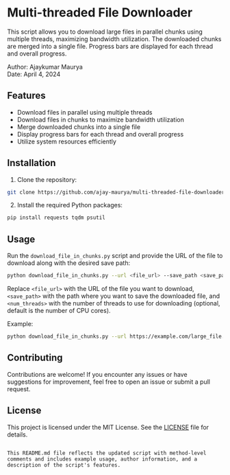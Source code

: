 # Multi-threaded File Downloader

This script allows you to download large files in parallel chunks using multiple threads, maximizing bandwidth utilization. 
The downloaded chunks are merged into a single file. Progress bars are displayed for each thread and overall progress.

Author: Ajaykumar Maurya  
Date: April 4, 2024  

## Features

- Download files in parallel using multiple threads
- Download files in chunks to maximize bandwidth utilization
- Merge downloaded chunks into a single file
- Display progress bars for each thread and overall progress
- Utilize system resources efficiently

## Installation

1. Clone the repository:

```bash
git clone https://github.com/ajay-maurya/multi-threaded-file-downloader.git
```

2. Install the required Python packages:

```bash
pip install requests tqdm psutil
```

## Usage

Run the `download_file_in_chunks.py` script and provide the URL of the file to download along with the desired save path:

```bash
python download_file_in_chunks.py --url <file_url> --save_path <save_path> [--num_threads <num_threads>]
```

Replace `<file_url>` with the URL of the file you want to download, `<save_path>` with the path where you want to save the downloaded file, and `<num_threads>` with the number of threads to use for downloading (optional, default is the number of CPU cores).

Example:

```bash
python download_file_in_chunks.py --url https://example.com/large_file.zip --save_path /path/to/save/large_file.zip --num_threads 4
```

## Contributing

Contributions are welcome! If you encounter any issues or have suggestions for improvement, feel free to open an issue or submit a pull request.

## License

This project is licensed under the MIT License. See the [LICENSE](LICENSE) file for details.
```

This README.md file reflects the updated script with method-level comments and includes example usage, author information, and a description of the script's features.
